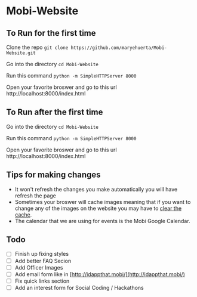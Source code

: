 # Mobi-Website

## To Run for the first time
Clone the repo
`git clone https://github.com/maryehuerta/Mobi-Website.git`

Go into the directory
`cd Mobi-Website`

Run this command
`python -m SimpleHTTPServer 8000`
 
 Open your favorite broswer and go to this url
http://localhost:8000/index.html

## To Run after the first time

Go into the directory
`cd Mobi-Website`

Run this command
`python -m SimpleHTTPServer 8000`
 
 Open your favorite broswer and go to this url
http://localhost:8000/index.html

## Tips for making changes
- It won't refresh the changes you make automatically you will have refresh the page
- Sometimes your broswer will cache images meaning that if you want to change any of the images on the website
  you may have to [clear the cache](https://support.google.com/accounts/answer/32050?co=GENIE.Platform%3DDesktop&hl=en).
- The calendar that we are using for events is the Mobi Google Calendar.


## Todo
- [ ] Finish up fixing styles
- [ ] Add better FAQ Secion
- [ ] Add Officer Images
- [ ] Add email form like in [http://idappthat.mobi/](http://idappthat.mobi/)
- [ ] Fix quick links section
- [ ] Add an interest form for Social Coding / Hackathons
